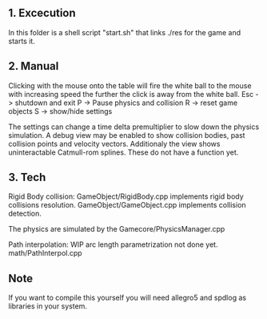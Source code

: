 ## 1. Excecution

In this folder is a shell script "start.sh" that links ./res for the game and starts it.

## 2. Manual
Clicking with the mouse onto the table will fire the white ball to the mouse with increasing speed the further the click is away from the white ball.
Esc -> shutdown and exit
P -> Pause physics and collision
R -> reset game objects
S -> show/hide settings

The settings can change a time delta premultiplier to slow down the physics simulation.
A debug view may be enabled to show collision bodies, past collision points and velocity vectors.
Additionaly the view shows uninteractable Catmull-rom splines. These do not have a function yet.


## 3. Tech
Rigid Body collision:
GameObject/RigidBody.cpp implements rigid body collisions resolution.
GameObject/GameObject.cpp implements collision detection.

The physics are simulated by the Gamecore/PhysicsManager.cpp

Path interpolation:
WIP arc length parametrization not done yet.
math/PathInterpol.cpp

## Note
If you want to compile this yourself you will need 
allegro5 and spdlog as libraries in your system.